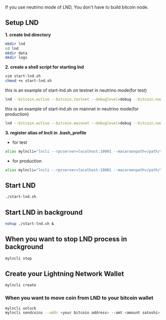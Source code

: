 If you use neutrino mode of LND, You don't have to build bitcoin node.

## Setup LND
**1. create lnd directory**
```bash
mkdir lnd
cd lnd
mkdir data
mkdir logs
```

**2. create a shell script for starting lnd**
```bash
vim start-lnd.sh
chmod +x start-lnd.sh
```

this is an example of start-lnd.sh on testnet in neutrino mode(for test)
```bash
lnd --bitcoin.active --bitcoin.testnet --debuglevel=debug --bitcoin.node=neutrino --neutrino.connect=faucet.lightning.community --rpclisten=localhost:10001 --listen=localhost:10011 --restlisten=localhost:8001 --datadir=/path/to/lnd/data
```

this is an example of start-lnd.sh on mainnet in neutrino mode(for production)
```bash
lnd --bitcoin.active --bitcoin.mainnet --debuglevel=debug --bitcoin.node=neutrino --rpclisten=localhost:10001 --listen=localhost:10011 --restlisten=localhost:8001 --datadir=/path/to/lnd/data
```

**3. register alias of lncli in .bash_profile**

* for test
```bash
alias mylncli="lncli --rpcserver=localhost:10001 --macaroonpath=/path/to/lnd/chain/bitcoin/testnet/admin.macaroon"
```

* for production
```bash
alias mylncli="lncli --rpcserver=localhost:10001 --macaroonpath=/path/to/lnd/chain/bitcoin/mainnet/admin.macaroon"
```

## Start LND
```bash
./start-lnd.sh
```

## Start LND in background
```bash
nohup ./start-lnd.sh &
```

## When you want to stop LND process in background
```bash
mylncli stop
```

## Create your Lightning Network Wallet
```bash
mylncli create
```

### When you want to move coin from LND to your bitcoin wallet
```bash
mylncli unlock
mylncli sendcoins --addr <your bitcoin address> --amt <amount satoshi> --conf_target 19
```
